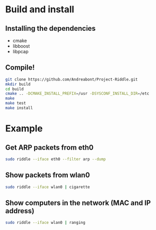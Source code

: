 Build and install
=================

Installing the dependencies
---------------------------
- cmake
- libboost
- libpcap

Compile!
--------
```sh
git clone https://github.com/Andreabont/Project-Riddle.git
mkdir build
cd build
cmake .. -DCMAKE_INSTALL_PREFIX=/usr -DSYSCONF_INSTALL_DIR=/etc
make
make test
make install
```

Example
=======

Get ARP packets from eth0
-------------------------
```sh
sudo riddle --iface eth0 --filter arp --dump
```

Show packets from wlan0
-----------------------
```sh
sudo riddle --iface wlan0 | cigarette
```

Show computers in the network (MAC and IP address)
--------------------------------------------------
```sh
sudo riddle --iface wlan0 | ranging
```
